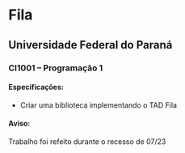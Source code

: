 # Fila
## Universidade Federal do Paraná
### CI1001 – Programação 1

#### Especificações:
- Criar uma biblioteca implementando o TAD Fila

#### Aviso:
Trabalho foi refeito durante o recesso de 07/23
